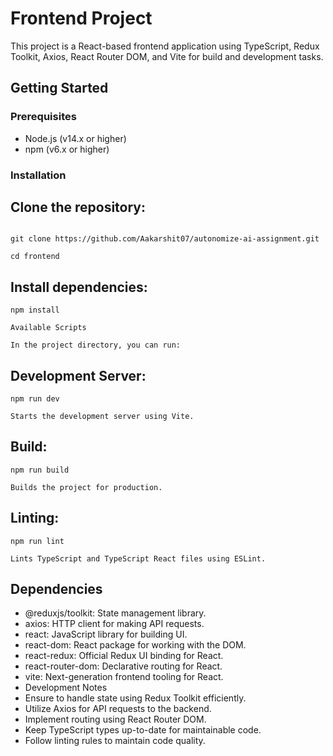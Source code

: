 # Frontend Project

This project is a React-based frontend application using TypeScript, Redux Toolkit, Axios, React Router DOM, and Vite for build and development tasks.

## Getting Started

### Prerequisites

- Node.js (v14.x or higher)
- npm (v6.x or higher)

### Installation

## Clone the repository:
   ```
   
   git clone https://github.com/Aakarshit07/autonomize-ai-assignment.git
   
   cd frontend
   
   ```

## Install dependencies:
```
npm install

Available Scripts

In the project directory, you can run:
```

## Development Server:

```
npm run dev

Starts the development server using Vite.
```

## Build:

```
npm run build

Builds the project for production.
```
## Linting:

```
npm run lint

Lints TypeScript and TypeScript React files using ESLint.
```

## Dependencies

- @reduxjs/toolkit: State management library.
- axios: HTTP client for making API requests.
- react: JavaScript library for building UI.
- react-dom: React package for working with the DOM.
- react-redux: Official Redux UI binding for React.
- react-router-dom: Declarative routing for React.
- vite: Next-generation frontend tooling for React.
- Development Notes
- Ensure to handle state using Redux Toolkit efficiently.
- Utilize Axios for API requests to the backend.
- Implement routing using React Router DOM.
- Keep TypeScript types up-to-date for maintainable code.
- Follow linting rules to maintain code quality.

